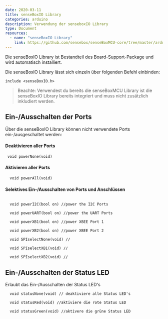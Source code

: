 ```yaml
---
date: 2020-03-11
title: senseBoxIO Library
categories: arduino
description: Verwendung der senseboxIO Library
type: Document
resources:
  - name: "senseBoxIO Library"
    link: https://github.com/sensebox/senseBoxMCU-core/tree/master/arduino/samd/libraries/senseBoxIO
---
```


Die senseBoxIO Library ist Bestandteil des Board-Support-Package und wird automatisch installiert. 

Die senseBoxIO Library lässt sich einzeln über folgenden Befehl einbinden:

```arduino
include <senseBoxIO.h>
```

> Beachte: Verwendest du bereits die senseBoxMCU Library ist die senseBoxIO Library bereits integriert und muss nicht zusätzlich inkludiert werden.

## Ein-/Ausschalten der Ports

Über die senseBoxIO Library können nicht verwendete Ports ein-/ausgeschaltet werden:

#### Deaktivieren aller Ports
```arduino
 void powerNone(void)
```  
#### Aktivieren aller Ports

```arduino
  void powerAll(void)
```  
#### Selektives Ein-/Ausschalten von Ports und Anschlüssen

```arduino

  void powerI2C(bool on) //power the I2C Ports
  
  void powerUART(bool on) //power the UART Ports

  void powerXB1(bool on) //power XBEE Port 1
 
  void powerXB2(bool on) //power XBEE Port 2
 
  void SPIselectNone(void) //
 
  void SPIselectXB1(void) //
 
  void SPIselectXB2(void) //

```

## Ein-/Ausschalten der Status LED

Erlaubt das Ein-/Ausschalten der Status LED's


```arduino
  void statusNone(void) // deaktiviere alle Status LED's

  void statusRed(void) //aktiviere die rote Status LED

  void statusGreen(void) //aktivere die grüne Status LED
```


